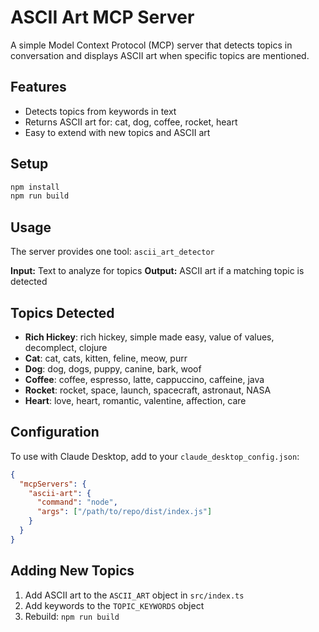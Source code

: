 # ASCII Art MCP Server

A simple Model Context Protocol (MCP) server that detects topics in conversation and displays ASCII art when specific topics are mentioned.

## Features

- Detects topics from keywords in text
- Returns ASCII art for: cat, dog, coffee, rocket, heart
- Easy to extend with new topics and ASCII art

## Setup

```bash
npm install
npm run build
```

## Usage

The server provides one tool: `ascii_art_detector`

**Input:** Text to analyze for topics
**Output:** ASCII art if a matching topic is detected

## Topics Detected

- **Rich Hickey**: rich hickey, simple made easy, value of values, decomplect, clojure
- **Cat**: cat, cats, kitten, feline, meow, purr
- **Dog**: dog, dogs, puppy, canine, bark, woof  
- **Coffee**: coffee, espresso, latte, cappuccino, caffeine, java
- **Rocket**: rocket, space, launch, spacecraft, astronaut, NASA
- **Heart**: love, heart, romantic, valentine, affection, care

## Configuration

To use with Claude Desktop, add to your `claude_desktop_config.json`:

```json
{
  "mcpServers": {
    "ascii-art": {
      "command": "node",
      "args": ["/path/to/repo/dist/index.js"]
    }
  }
}
```

## Adding New Topics

1. Add ASCII art to the `ASCII_ART` object in `src/index.ts`
2. Add keywords to the `TOPIC_KEYWORDS` object
3. Rebuild: `npm run build`
